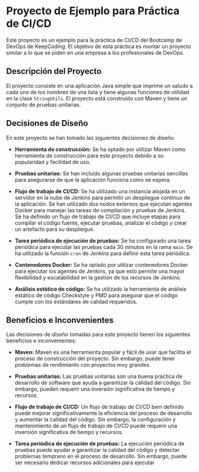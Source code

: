 # Proyecto de Ejemplo para Práctica de CI/CD

Este proyecto es un ejemplo para la práctica de CI/CD del Bootcamp de DevOps de KeepCoding. El objetivo de esta práctica es montar un proyecto similar a lo que se piden en una empresa a los profesionales de DevOps.

## Descripción del Proyecto

El proyecto consiste en una aplicación Java simple que imprime un saludo a cada uno de los nombres de una lista y tiene algunas funciones de utilidad en la clase `StringUtils`. El proyecto está construido con Maven y tiene un conjunto de pruebas unitarias.

## Decisiones de Diseño

En este proyecto se han tomado las siguientes decisiones de diseño:

- **Herramienta de construcción:** Se ha optado por utilizar Maven como herramienta de construcción para este proyecto debido a su popularidad y facilidad de uso.

- **Pruebas unitarias:** Se han incluido algunas pruebas unitarias sencillas para asegurarse de que la aplicación funciona como se espera.

- **Flujo de trabajo de CI/CD:** Se ha utilizado una instancia alojada en un servidor en la nube de Jenkins para permitir un despliegue continuo de la aplicación. Se han utilizado dos nodos externos que ejecutan agentes Docker para manejar las tareas de compilación y pruebas de Jenkins. Se ha definido un flujo de trabajo de CI/CD que incluye etapas para compilar el código fuente, ejecutar pruebas, analizar el código y crear un artefacto para su despliegue.

- **Tarea periódica de ejecución de pruebas:** Se ha configurado una tarea periódica para ejecutar las pruebas cada 30 minutos en la rama `main`. Se ha utilizado la función `cron` de Jenkins para definir esta tarea periódica.

- **Contenedores Docker:** Se ha optado por utilizar contenedores Docker para ejecutar los agentes de Jenkins, ya que esto permite una mayor flexibilidad y escalabilidad en la gestión de los recursos de Jenkins.

- **Análisis estático de código:** Se ha utilizado la herramienta de análisis estático de código Checkstyle y PMD para asegurar que el código cumple con los estándares de calidad requeridos.

## Beneficios e Inconvenientes

Las decisiones de diseño tomadas para este proyecto tienen los siguientes beneficios e inconvenientes:

- **Maven:** Maven es una herramienta popular y fácil de usar que facilita el proceso de construcción del proyecto. Sin embargo, puede tener problemas de rendimiento con proyectos muy grandes.

- **Pruebas unitarias:** Las pruebas unitarias son una buena práctica de desarrollo de software que ayuda a garantizar la calidad del código. Sin embargo, pueden requerir una inversión significativa de tiempo y recursos.

- **Flujo de trabajo de CI/CD:** Un flujo de trabajo de CI/CD bien definido puede mejorar significativamente la eficiencia del proceso de desarrollo y aumentar la calidad del código. Sin embargo, la configuración y mantenimiento de un flujo de trabajo de CI/CD puede requerir una inversión significativa de tiempo y recursos.

- **Tarea periódica de ejecución de pruebas:** La ejecución periódica de pruebas puede ayudar a garantizar la calidad del código y detectar problemas temprano en el proceso de desarrollo. Sin embargo, puede ser necesario dedicar recursos adicionales para ejecutar
